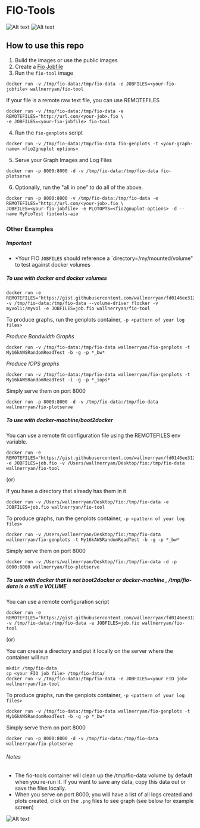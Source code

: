 # FIO-Tools

![Alt text](http://i.imgur.com/3oFD3XP.png "Plot Example")
![Alt text](http://i.imgur.com/5vUItaO.png "Plot Example")

## How to use this repo

1. Build the images or use the public images
2. Create a [Fio Jobfile](http://www.bluestop.org/fio/HOWTO.txt)
3. Run the `fio-tool` image

  ```
  docker run -v /tmp/fio-data:/tmp/fio-data -e JOBFILES=<your-fio-jobfile> wallnerryan/fio-tool
  ```
If your file is a remote raw text file, you can use REMOTEFILES 

  ```
  docker run -v /tmp/fio-data:/tmp/fio-data -e REMOTEFILES="http://url.com/<your-job>.fio \
  -e JOBFILES=<your-fio-jobfile> fio-tool
  ```
4. Run the `fio-genplots` script

  ```
  docker run -v /tmp/fio-data:/tmp/fio-data fio-genplots -t <your-graph-name> <fio2gnuplot options>
  ```
5. Serve your Graph Images and Log Files

  ```
  docker run -p 8000:8000 -d -v /tmp/fio-data:/tmp/fio-data fio-plotserve
  ```
6. Optionally, run the "all in one" to do all of the above.

  ```
  docker run -p 8000:8000 -v /tmp/fio-data:/tmp/fio-data -e REMOTEFILES="http://url.com/<your-job>.fio \
  JOBFILES=<your-fio-jobfile> -e PLOTOPTS=<fio2gnuplot-options> -d --name MyFioTest fiotools-aio
  ```

### Other Examples

##### *Important*
- *Your FIO `JOBFILES` should reference a `directory=/my/mounted/volume" to test against docker volumes

##### To use with docker and docker volumes 
```
docker run -e REMOTEFILES="https://gist.githubusercontent.com/wallnerryan/fd0146ee3122278d7b5f/raw/cdd8de476abbecb5fb5c56239ab9b6eb3cec3ed5/job.fio" -v /tmp/fio-data:/tmp/fio-data --volume-driver flocker -v myvol1:/myvol -e JOBFILES=job.fio wallnerryan/fio-tool
```

To produce graphs, run the genplots container, `-p <pattern of your log files>`

*Produce Bandwidth Graphs*
```
docker run -v /tmp/fio-data:/tmp/fio-data wallnerryan/fio-genplots -t My16kAWSRandomReadTest -b -g -p *_bw*
```

*Produce IOPS graphs*
```
docker run -v /tmp/fio-data:/tmp/fio-data wallnerryan/fio-genplots -t My16kAWSRandomReadTest -i -g -p *_iops*
```

Simply serve them on port 8000
```
docker run -p 8000:8000 -d -v /tmp/fio-data:/tmp/fio-data wallnerryan/fio-plotserve
```

##### To use with docker-machine/boot2docker

You can use a remote fit configuration file using the REMOTEFILES env variable.
```
docker run -e REMOTEFILES="https://gist.githubusercontent.com/wallnerryan/fd0146ee3122278d7b5f/raw/d089b6321746fe2928ce3f89fe64b437d1f669df/job.fio" -e JOBFILES=job.fio -v /Users/wallnerryan/Desktop/fio:/tmp/fio-data wallnerryan/fio-tool
```

(or)

If you have a directory that already has them in it
```
docker run -v /Users/wallnerryan/Desktop/fio:/tmp/fio-data -e JOBFILES=job.fio wallnerryan/fio-tool
```

To produce graphs, run the genplots container, `-p <pattern of your log files>`
```
docker run -v /Users/wallnerryan/Desktop/fio:/tmp/fio-data wallnerryan/fio-genplots -t My16kAWSRandomReadTest -b -g -p *_bw*
```

Simply serve them on port 8000
```
docker run -v /Users/wallnerryan/Desktop/fio:/tmp/fio-data -d -p 8000:8000 wallnerryan/fio-plotserve
```

#####  To use with docker that is *not* boot2docker or docker-machine , /tmp/fio-data is a still a VOLUME

You can use a remote configuration script
```
docker run -e REMOTEFILES="https://gist.githubusercontent.com/wallnerryan/fd0146ee3122278d7b5f/raw/2eb7d0ae9b77fa5a93662fe8088df2d83fff9ab2/job.fio" -v /tmp/fio-data:/tmp/fio-data -e JOBFILES=job.fio wallnerryan/fio-tool
```
(or)

You can create a directory and put it locally on the server where the container will run
```
mkdir /tmp/fio-data
cp <your FIO job file> /tmp/fio-data/
docker run -v /tmp/fio-data:/tmp/fio-data -e JOBFILES=<your FIO job> wallnerryan/fio-tool
```

To produce graphs, run the genplots container, `-p <pattern of your log files>`
```
docker run -v /tmp/fio-data:/tmp/fio-data wallnerryan/fio-genplots -t My16kAWSRandomReadTest -b -g -p *_bw*
```

Simply serve them on port 8000
```
docker run -p 8000:8000 -d -v /tmp/fio-data:/tmp/fio-data wallnerryan/fio-plotserve
```

###### Notes

- The fio-tools container will clean up the /tmp/fio-data volume by default when you re-run it. If you want to save any data, copy this data out or save the files locally.
- When you serve on port 8000, you will have a list of all logs created and plots created, click on the `.png` files to see graph (see below for example screen)


![Alt text](http://i.imgur.com/nksQkZi.png "Served Files")
